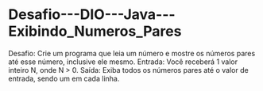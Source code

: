 # Desafio---DIO---Java---Exibindo_Numeros_Pares
Desafio:  Crie um programa que leia um número e mostre os números pares até esse número, inclusive   ele mesmo.  Entrada: Você receberá 1 valor inteiro N, onde N > 0.  Saída:  Exiba todos os números pares até o valor de entrada, sendo um em cada linha. 
